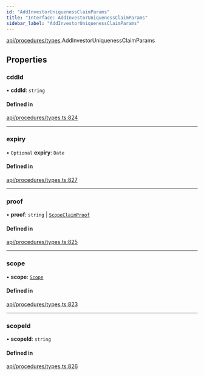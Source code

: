 ```yaml
---
id: "AddInvestorUniquenessClaimParams"
title: "Interface: AddInvestorUniquenessClaimParams"
sidebar_label: "AddInvestorUniquenessClaimParams"
---
```


[api/procedures/types](../../../../../modules/API/Procedures/Types/Types.md).AddInvestorUniquenessClaimParams

## Properties

### cddId

• **cddId**: `string`

#### Defined in

[api/procedures/types.ts:824](https://github.com/PolymeshAssociation/polymesh-sdk/blob/c53723bab/src/api/procedures/types.ts#L824)

___

### expiry

• `Optional` **expiry**: `Date`

#### Defined in

[api/procedures/types.ts:827](https://github.com/PolymeshAssociation/polymesh-sdk/blob/c53723bab/src/api/procedures/types.ts#L827)

___

### proof

• **proof**: `string` \| [`ScopeClaimProof`](../ScopeClaimProof/ScopeClaimProof.md)

#### Defined in

[api/procedures/types.ts:825](https://github.com/PolymeshAssociation/polymesh-sdk/blob/c53723bab/src/api/procedures/types.ts#L825)

___

### scope

• **scope**: [`Scope`](../../../Entities/Types/Scope/Scope.md)

#### Defined in

[api/procedures/types.ts:823](https://github.com/PolymeshAssociation/polymesh-sdk/blob/c53723bab/src/api/procedures/types.ts#L823)

___

### scopeId

• **scopeId**: `string`

#### Defined in

[api/procedures/types.ts:826](https://github.com/PolymeshAssociation/polymesh-sdk/blob/c53723bab/src/api/procedures/types.ts#L826)
